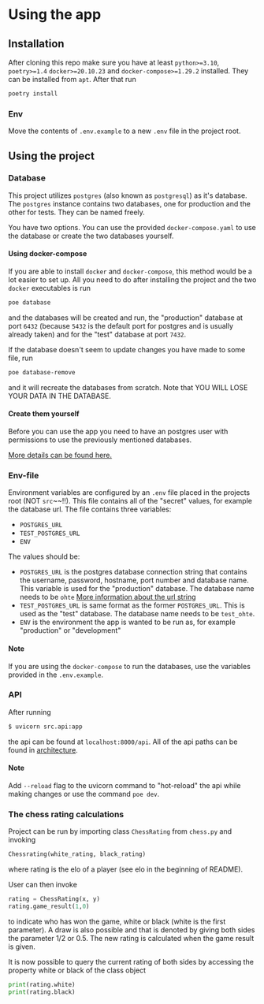 # Using the app

## Installation

After cloning this repo
make sure you have at least `python>=3.10`, `poetry>=1.4` `docker>=20.10.23` and `docker-compose>=1.29.2` installed.
They can be installed from `apt`.
After that run

```bash
poetry install
```

### Env
Move the contents of `.env.example` to a new `.env` file in the project root.

## Using the project

### Database

This project utilizes `postgres` (also known as `postgresql`) as it's database.
The `postgres` instance contains two databases, one for production and the other for tests.
They can be named freely.

You have two options. You can use the provided `docker-compose.yaml` to use the database or create the two 
databases yourself.

#### Using docker-compose

If you are able to install `docker` and `docker-compose`, this method would be a lot easier to set up.
All you need to do after installing the project and the two `docker` executables is run
```bash
poe database
```
and the databases will be created and run, the "production" database at port `6432` (because `5432` is the default port
for postgres and is usually already taken) and for the "test" database at port `7432`.

If the database doesn't seem to update changes you have made to some file, run
```bash
poe database-remove
```
and it will recreate the databases from scratch. Note that YOU WILL LOSE YOUR DATA IN THE DATABASE.


#### Create them yourself

Before you can use the app you need to have an postgres user with permissions to use the previously
mentioned databases.

[More details can be found here.](./postgres.md)


### Env-file

Environment variables are configured by an `.env` file placed in the projects root (NOT `src`~~!!). This file contains all of the "secret" values, for example the database url.
The file contains three variables:
* `POSTGRES_URL`
* `TEST_POSTGRES_URL`
* `ENV`


The values should be:
* `POSTGRES_URL` is the postgres database connection string that contains the username, password, hostname, port number and database name.
This variable is used for the "production" database. The database name needs to be `ohte`
[More information about the url string](https://www.postgresql.org/docs/current/libpq-connect.html#LIBPQ-CONNSTRING)
* `TEST_POSTGRES_URL` is same format as the former `POSTGRES_URL`. This is used as the "test" database. The database name needs to be `test_ohte`.
* `ENV` is the environment the app is wanted to be run as, for example "production" or "development"

#### Note
If you are using the `docker-compose` to run the databases, use the variables provided in the `.env.example`.

### API
After running
```bash
$ uvicorn src.api:app
```
the api can be found at `localhost:8000/api`.
All of the api paths can be found in [architecture](./architecture.md).



#### Note
Add `--reload` flag to the uvicorn command to "hot-reload" the api while making changes or use
the command `poe dev`.


### The chess rating calculations

Project can be run by importing class `ChessRating` from `chess.py`
and invoking
```python
Chessrating(white_rating, black_rating)
```
where rating is the elo of a player (see elo in the beginning of README).


User can then invoke
```python
rating = ChessRating(x, y)
rating.game_result(1,0)
```
to indicate who has won the game, white or black (white is the first parameter).
A draw is also possible and that is denoted by giving both sides the parameter
1/2 or 0.5. The new rating is calculated when the game result
is given.

It is now possible to query the current rating of both sides by
accessing the property white or black of the class object
```python
print(rating.white)
print(rating.black)
```
